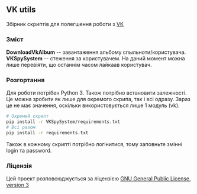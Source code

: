 ## VK utils
Збірник скриптів для полегшення роботи з [VK](http://vk.com)

### Зміст
**DownloadVkAlbum** -- завантаження альбому спыльноти/користувача.
**VKSpySystem** -- стеження за користувачем. На даний момент можна лише перевіяти, що останнім часом лайкаав користувач.

###  Розгортання 
Для роботи потрібен Python 3. Також потрібно встановити залежності. Це можна зробити як лише для окремого скрипа, так і всі одразу. Зараз це не має значення, оскільки використовується лише 1 модуль (vk).
```bash
# Окремий скрипт
pip install -r VKSpySystem/requirements.txt
# Всі разом
pip install -r requirements.txt
```
Також в кожному скрипті потрібно логінитися, тому заповньте змінні login та password. 

### Ліцензія
Цей проект розповсюджується за ліцензією [GNU General Public License, version 3](http://opensource.org/licenses/GPL-3.0)